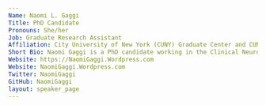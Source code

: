 ```yaml
---
Name: Naomi L. Gaggi
Title: PhD Candidate
Pronouns: She/her
Job: Graduate Research Assistant
Affiliation: City University of New York (CUNY) Graduate Center and CUNY School of Medicine, Department of Neuroscience
Short Bio: Naomi Gaggi is a PhD candidate working in the Clinical Neuroimaging Lab under the mentorship of Dr. Junghoon Kim. Her dissertation is focusing on using noninvasive brain stimulation methods and magnetic resonance imaging in moderate-severe traumatic brain injury patients to study changes in cerebral blood flow. In her spare time, she enjoys practicing yoga and being a dog mom to her mini Pomeranian, Fred.
Website: https://NaomiGaggi.Wordpress.com
Website: NaomiGaggi.Wordpress.com
Twitter: NaomiGaggi
GitHub: NaomiGaggi
layout: speaker_page
---
```

